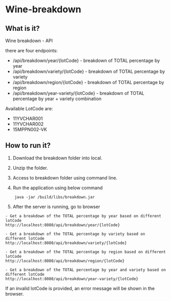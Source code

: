 # Wine-breakdown

## What is it?

Wine breakdown - API

there are four endpoints:

- /api/breakdown/year/{lotCode} - breakdown of TOTAL percentage by year
- /api/breakdown/variety/{lotCode} - breakdown of TOTAL percentage by variety
- /api/breakdown/region/{lotCode} - breakdown of TOTAL percentage by region
- /api/breakdown/year-variety/{lotCode} - breakdown of TOTAL percentage by year + variety combination

Available LotCode are:

- 11YVCHAR001
- 11YVCHAR002
- 15MPPN002-VK


## How to run it?

1. Download the breakdown folder into local.

2. Unzip the folder.

3. Access to breakdown folder using command line.

4. Run the application using below command
```
    java -jar /build/libs/breakdown.jar
```  
5. After the server is running, go to browser

```
- Get a breakdown of the TOTAL percentage by year based on different lotCode 
http://localhost:8080/api/breakdown/year/{lotCode}

- Get a breakdown of the TOTAL percentage by variety based on different lotCode
http://localhost:8080/api/breakdown/variety/{lotCode}

- Get a breakdown of the TOTAL percentage by region based on different lotCode
http://localhost:8080/api/breakdown/region/{lotCode}

- Get a breakdown of the TOTAL percentage by year and variety based on different lotCode
http://localhost:8080/api/breakdown/year-variety/{lotCode}

```
If an invalid lotCode is provided, an error message will be shown in the browser.

